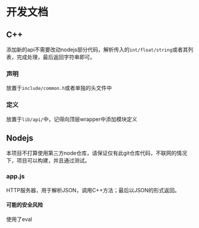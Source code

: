 # 开发文档

## C++

添加新的api不需要改动nodejs部分代码，解析传入的`int/float/string`或者其列表，完成处理，最后返回字符串即可。

### 声明

放置于`include/common.h`或者单独的头文件中

### 定义

放置于`lib/api/`中，记得向顶层wrapper中添加模块定义

## Nodejs

本项目不打算使用第三方node仓库，请保证仅有此git仓库代码，不联网的情况下，项目可以构建，并且通过测试。

### app.js

HTTP服务器，用于解析JSON，调用C++方法；最后以JSON的形式返回。

#### 可能的安全风险

使用了eval
